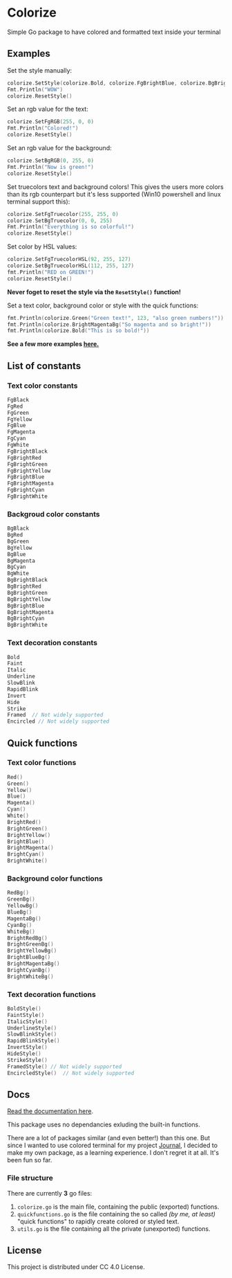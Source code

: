 # Colorize

Simple Go package to have colored and formatted text inside your terminal

## Examples

Set the style manually:

```go
colorize.SetStyle(colorize.Bold, colorize.FgBrightBlue, colorize.BgBrightYellow)
Fmt.Println("WOW")
colorize.ResetStyle()
```

Set an rgb value for the text:

```go
colorize.SetFgRGB(255, 0, 0)
Fmt.Println("Colored!")
colorize.ResetStyle()
```

Set an rgb value for the background:

```go
colorize.SetBgRGB(0, 255, 0)
Fmt.Println("Now is green!")
colorize.ResetStyle()
```

Set truecolors text and background colors! This gives the users more colors than its rgb counterpart but it's less supported (Win10 powershell and linux terminal support this):

```go
colorize.SetFgTruecolor(255, 255, 0)
colorize.SetBgTruecolor(0, 0, 255)
Fmt.Println("Everything is so colorful!")
colorize.ResetStyle()
```

Set color by HSL values:

```go
colorize.SetFgTruecolorHSL(92, 255, 127)
colorize.SetBgTruecolorHSL(112, 255, 127)
fmt.Println("RED on GREEN!")
colorize.ResetStyle()
```

**Never foget to reset the style via the `ResetStyle()` function!**

Set a text color, background color or style with the quick functions:

```go
fmt.Println(colorize.Green("Green text!", 123, "also green numbers!"))
fmt.Println(colorize.BrightMagentaBg("So magenta and so bright!"))
fmt.Println(colorize.Bold("This is so bold!"))
```

**See a few more examples [here.](/examples/main.go)**

## List of constants

### Text color constants

```go
FgBlack
FgRed
FgGreen
FgYellow
FgBlue
FgMagenta
FgCyan
FgWhite
FgBrightBlack
FgBrightRed
FgBrightGreen
FgBrightYellow
FgBrightBlue
FgBrightMagenta
FgBrightCyan
FgBrightWhite
```

### Backgroud color constants

```go
BgBlack
BgRed
BgGreen
BgYellow
BgBlue
BgMagenta
BgCyan
BgWhite
BgBrightBlack
BgBrightRed
BgBrightGreen
BgBrightYellow
BgBrightBlue
BgBrightMagenta
BgBrightCyan
BgBrightWhite
```

### Text decoration constants

```go
Bold
Faint
Italic
Underline
SlowBlink
RapidBlink
Invert
Hide
Strike
Framed  // Not widely supported
Encircled // Not widely supported
```

## Quick functions

### Text color functions

```go
Red()
Green()
Yellow()
Blue()
Magenta()
Cyan()
White()
BrightRed()
BrightGreen()
BrightYellow()
BrightBlue()
BrightMagenta()
BrightCyan()
BrightWhite()
```

### Background color functions

```go
RedBg()
GreenBg()
YellowBg()
BlueBg()
MagentaBg()
CyanBg()
WhiteBg()
BrightRedBg()
BrightGreenBg()
BrightYellowBg()
BrightBlueBg()
BrightMagentaBg()
BrightCyanBg()
BrightWhiteBg()
```

### Text decoration functions

```go
BoldStyle()
FaintStyle()
ItalicStyle()
UnderlineStyle()
SlowBlinkStyle()
RapidBlinkStyle()
InvertStyle()
HideStyle()
StrikeStyle()
FramedStyle() // Not widely supported
EncircledStyle()  // Not widely supported
```

## Docs

[Read the documentation here](/DOCS.md).

This package uses no dependancies exluding the built-in functions.

There are a lot of packages similar (and even better!) than this one. But since I wanted to use colored terminal for my project [Journal](https://www.github.com/lorossi/journal), I decided to make my own package, as a learning experience. I don't regret it at all. It's been fun so far.

### File structure

There are currently **3** go files:

1. `colorize.go` is the main file, containing the public (exported) functions.
2. `quickfunctions.go` is the file containing the so called *(by me, at least)* "quick functions" to rapidly create colored or styled text.
3. `utils.go` is the file containing all the private (unexported) functions.


## License

This project is distributed under CC 4.0 License.
